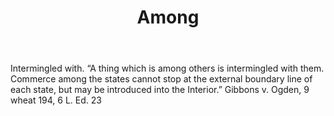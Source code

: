---
title: Among
permalink: "/definitions/among.html"
body: Intermingled with. “A thing which is among others is intermingled with them.
  Commerce among the states cannot stop at the external boundary line of each state,
  but may be introduced into the Interior.” Gibbons v. Ogden, 9 wheat 194, 6 L. Ed.
  23
published_at: '2018-07-07'
layout: post
---